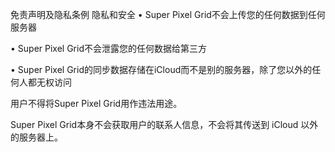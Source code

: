 免责声明及隐私条例
隐私和安全
• Super Pixel Grid不会上传您的任何数据到任何服务器

• Super Pixel Grid不会泄露您的任何数据给第三方

• Super Pixel Grid的同步数据存储在iCloud而不是别的服务器，除了您以外的任何人都无权访问

用户不得将Super Pixel Grid用作违法用途。

Super Pixel Grid本身不会获取用户的联系人信息，不会将其传送到 iCloud 以外的服务器上。
